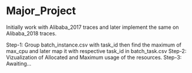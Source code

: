 # Major_Project

Initially work with Alibaba_2017 traces and later implement the same on Alibaba_2018 traces.

Step-1: Group batch_instance.csv with task_id then find the maximum of max_cpu and later map it with respective task_id in batch_task.csv
Step-2: Vizualization of Allocated and Maximum usage of the resources.
Step-3: Awaiting...
